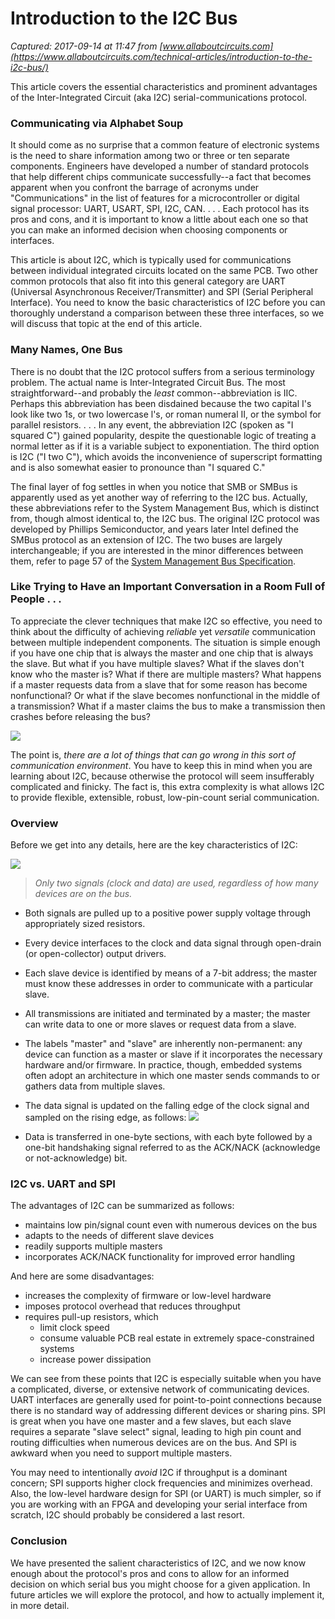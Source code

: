 # Introduction to the I2C Bus

_Captured: 2017-09-14 at 11:47 from [www.allaboutcircuits.com](https://www.allaboutcircuits.com/technical-articles/introduction-to-the-i2c-bus/)_

This article covers the essential characteristics and prominent advantages of the Inter-Integrated Circuit (aka I2C) serial-communications protocol.

### Communicating via Alphabet Soup

It should come as no surprise that a common feature of electronic systems is the need to share information among two or three or ten separate components. Engineers have developed a number of standard protocols that help different chips communicate successfully--a fact that becomes apparent when you confront the barrage of acronyms under "Communications" in the list of features for a microcontroller or digital signal processor: UART, USART, SPI, I2C, CAN. . . . Each protocol has its pros and cons, and it is important to know a little about each one so that you can make an informed decision when choosing components or interfaces.

This article is about I2C, which is typically used for communications between individual integrated circuits located on the same PCB. Two other common protocols that also fit into this general category are UART (Universal Asynchronous Receiver/Transmitter) and SPI (Serial Peripheral Interface). You need to know the basic characteristics of I2C before you can thoroughly understand a comparison between these three interfaces, so we will discuss that topic at the end of this article.

### Many Names, One Bus

There is no doubt that the I2C protocol suffers from a serious terminology problem. The actual name is Inter-Integrated Circuit Bus. The most straightforward--and probably the _least_ common--abbreviation is IIC. Perhaps this abbreviation has been disdained because the two capital I's look like two 1s, or two lowercase l's, or roman numeral II, or the symbol for parallel resistors. . . . In any event, the abbreviation I2C (spoken as "I squared C") gained popularity, despite the questionable logic of treating a normal letter as if it is a variable subject to exponentiation. The third option is I2C ("I two C"), which avoids the inconvenience of superscript formatting and is also somewhat easier to pronounce than "I squared C."

The final layer of fog settles in when you notice that SMB or SMBus is apparently used as yet another way of referring to the I2C bus. Actually, these abbreviations refer to the System Management Bus, which is distinct from, though almost identical to, the I2C bus. The original I2C protocol was developed by Phillips Semiconductor, and years later Intel defined the SMBus protocol as an extension of I2C. The two buses are largely interchangeable; if you are interested in the minor differences between them, refer to page 57 of the [System Management Bus Specification](http://smbus.org/specs/smbus20.pdf).

### Like Trying to Have an Important Conversation in a Room Full of People . . .

To appreciate the clever techniques that make I2C so effective, you need to think about the difficulty of achieving _reliable_ yet _versatile_ communication between multiple independent components. The situation is simple enough if you have one chip that is always the master and one chip that is always the slave. But what if you have multiple slaves? What if the slaves don't know who the master is? What if there are multiple masters? What happens if a master requests data from a slave that for some reason has become nonfunctional? Or what if the slave becomes nonfunctional in the middle of a transmission? What if a master claims the bus to make a transmission then crashes before releasing the bus?

![](https://www.allaboutcircuits.com/uploads/articles/I2C_diagram1_2.jpg)

The point is, _there are a lot of things that can go wrong in this sort of communication environment_. You have to keep this in mind when you are learning about I2C, because otherwise the protocol will seem insufferably complicated and finicky. The fact is, this extra complexity is what allows I2C to provide flexible, extensible, robust, low-pin-count serial communication.

### Overview

Before we get into any details, here are the key characteristics of I2C:

![](https://www.allaboutcircuits.com/uploads/articles/I2C_diagram2.jpg)

> _Only two signals (clock and data) are used, regardless of how many devices are on the bus._

  * Both signals are pulled up to a positive power supply voltage through appropriately sized resistors.
  * Every device interfaces to the clock and data signal through open-drain (or open-collector) output drivers.
  * Each slave device is identified by means of a 7-bit address; the master must know these addresses in order to communicate with a particular slave.
  * All transmissions are initiated and terminated by a master; the master can write data to one or more slaves or request data from a slave.
  * The labels "master" and "slave" are inherently non-permanent: any device can function as a master or slave if it incorporates the necessary hardware and/or firmware. In practice, though, embedded systems often adopt an architecture in which one master sends commands to or gathers data from multiple slaves.
  * The data signal is updated on the falling edge of the clock signal and sampled on the rising edge, as follows:
![](https://www.allaboutcircuits.com/uploads/articles/I2C_diagram3_2.jpg)

  * Data is transferred in one-byte sections, with each byte followed by a one-bit handshaking signal referred to as the ACK/NACK (acknowledge or not-acknowledge) bit.

### I2C vs. UART and SPI

The advantages of I2C can be summarized as follows:

  * maintains low pin/signal count even with numerous devices on the bus
  * adapts to the needs of different slave devices
  * readily supports multiple masters
  * incorporates ACK/NACK functionality for improved error handling

And here are some disadvantages:

  * increases the complexity of firmware or low-level hardware
  * imposes protocol overhead that reduces throughput
  * requires pull-up resistors, which 
    * limit clock speed
    * consume valuable PCB real estate in extremely space-constrained systems
    * increase power dissipation

We can see from these points that I2C is especially suitable when you have a complicated, diverse, or extensive network of communicating devices. UART interfaces are generally used for point-to-point connections because there is no standard way of addressing different devices or sharing pins. SPI is great when you have one master and a few slaves, but each slave requires a separate "slave select" signal, leading to high pin count and routing difficulties when numerous devices are on the bus. And SPI is awkward when you need to support multiple masters.

You may need to intentionally _avoid_ I2C if throughput is a dominant concern; SPI supports higher clock frequencies and minimizes overhead. Also, the low-level hardware design for SPI (or UART) is much simpler, so if you are working with an FPGA and developing your serial interface from scratch, I2C should probably be considered a last resort.

### Conclusion

We have presented the salient characteristics of I2C, and we now know enough about the protocol's pros and cons to allow for an informed decision on which serial bus you might choose for a given application. In future articles we will explore the protocol, and how to actually implement it, in more detail.
